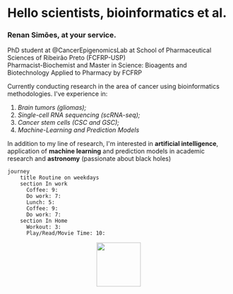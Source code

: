 # Hello scientists, bioinformatics et al.

### Renan Simões, at your service.

PhD student at @CancerEpigenomicsLab at School of Pharmaceutical Sciences of Ribeirão Preto (FCFRP-USP) <br>
Pharmacist-Biochemist and Master in Science: Bioagents and Biotechnology Applied to Pharmacy by FCFRP

Currently conducting research in the area of cancer using bioinformatics methodologies. I've experience in: <br>
1. *Brain tumors (gliomas);*<br>
2. *Single-cell RNA sequencing (scRNA-seq);*<br>
3. *Cancer stem cells (CSC and GSC);*<br>
4. *Machine-Learning and Prediction Models* 

In addition to my line of research, I'm interested in **artificial intelligence**, application of **machine learning** and prediction models in academic research and **astronomy** (passionate about black holes)

```mermaid
journey
    title Routine on weekdays
    section In work
      Coffee: 9:
      Do work: 7: 
      Lunch: 5:
      Coffee: 9:
      Do work: 7:
    section In Home
      Workout: 3:
      Play/Read/Movie Time: 10:
```

<p align="center">
<i class="devicon-r-plain colored"></i>
<img src="https://cdn.jsdelivr.net/gh/devicons/devicon/icons/r/r-original.svg"
  width="100" 
     height="100"/>
     </p>


